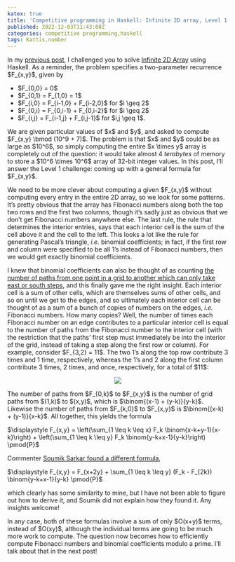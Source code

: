 ```yaml
---
katex: true
title: 'Competitive programming in Haskell: Infinite 2D array, Level 1'
published: 2022-12-03T11:43:08Z
categories: competitive programming,haskell
tags: Kattis,number
---
```


<p>In my <a href="https://byorgey.wordpress.com/2022/09/01/competitive-programming-in-haskell-infinite-2d-array/">previous post</a>, I challenged you to solve <a href="https://open.kattis.com/problems/infinite2darray">Infinite 2D Array</a> using Haskell. As a reminder, the problem specifies a two-parameter recurrence $F_{x,y}$, given by</p>
<ul>
<li>$F_{0,0} = 0$</li>
<li>$F_{0,1} = F_{1,0} = 1$</li>
<li>$F_{i,0} = F_{i-1,0} + F_{i-2,0}$ for $i \geq 2$</li>
<li>$F_{0,i} = F_{0,i-1} + F_{0,i-2}$ for $i \geq 2$</li>
<li>$F_{i,j} = F_{i-1,j} + F_{i,j-1}$ for $i,j \geq 1$.</li>
</ul>
<p>We are given particular values of $x$ and $y$, and asked to compute $F_{x,y} \bmod (10^9 + 7)$. The problem is that $x$ and $y$ could be as large as $10^6$, so simply computing the entire $x \times y$ array is completely out of the question: it would take almost 4 <em>terabytes</em> of memory to store a $10^6 \times 10^6$ array of 32-bit integer values. In this post, I’ll answer the Level 1 challenge: coming up with a general formula for $F_{x,y}$.</p>
<p>We need to be more clever about computing a given $F_{x,y}$ without computing every entry in the entire 2D array, so we look for some patterns. It’s pretty obvious that the array has Fibonacci numbers along both the top two rows and the first two columns, though it’s sadly just as obvious that we don’t get Fibonacci numbers anywhere else. The last rule, the rule that determines the interior entries, says that each interior cell is the sum of the cell above it and the cell to the left. This looks a lot like the rule for generating Pascal’s triangle, <em>i.e.</em> binomial coefficients; in fact, if the first row and column were specified to be all 1’s instead of Fibonacci numbers, then we would get exactly binomial coefficients.</p>
<p>I knew that binomial coefficients can also be thought of as counting <a href="http://discrete.openmathbooks.org/dmoi2/sec_counting-binom.html">the number of paths from one point in a grid to another which can only take east or south steps</a>, and this finally gave me the right insight. Each interior cell is a sum of other cells, which are themselves sums of other cells, and so on until we get to the edges, and so ultimately each interior cell can be thought of as a sum of a bunch of copies of numbers on the edges, <em>i.e.</em> Fibonacci numbers. How many copies? Well, the number of times each Fibonacci number on an edge contributes to a particular interior cell is equal to the number of paths from the Fibonacci number to the interior cell (with the restriction that the paths’ first step must immediately be into the interior of the grid, instead of taking a step along the first row or column). For example, consider $F_{3,2} = 11$. The two 1’s along the top row contribute 3 times and 1 time, respectively, whereas the 1’s and 2 along the first column contribute 3 times, 2 times, and once, respectively, for a total of $11$:</p>
<div style="text-align: center">
<p><img src="http://byorgey.files.wordpress.com/2022/12/331a85cd2f470b8c.png" /></p>
</div>
<p>The number of paths from $F_{0,k}$ to $F_{x,y}$ is the number of grid paths from $(1,k)$ to $(x,y)$, which is $\binom{(x-1) + (y-k)}{y-k}$. Likewise the number of paths from $F_{k,0}$ to $F_{x,y}$ is $\binom{(x-k) + (y-1)}{x-k}$. All together, this yields the formula</p>
<p>$\displaystyle F_{x,y} = \left(\sum_{1 \leq k \leq x} F_k \binom{x-k+y-1}{x-k}\right) + \left(\sum_{1 \leq k \leq y} F_k \binom{y-k+x-1}{y-k}\right) \pmod{P}$</p>
<p>Commenter <a href="https://byorgey.wordpress.com/2022/09/01/competitive-programming-in-haskell-infinite-2d-array/#comment-40784">Soumik Sarkar found a different formula</a>,</p>
<p>$\displaystyle F_{x,y} = F_{x+2y} + \sum_{1 \leq k \leq y} (F_k - F_{2k}) \binom{y-k+x-1}{y-k} \pmod{P}$</p>
<p>which clearly has some similarity to mine, but I have not been able to figure out how to derive it, and Soumik did not explain how they found it. Any insights welcome!</p>
<p>In any case, both of these formulas involve a sum of only $O(x+y)$ terms, instead of $O(xy)$, although the individual terms are going to be much more work to compute. The question now becomes how to efficiently compute Fibonacci numbers and binomial coefficients modulo a prime. I’ll talk about that in the next post!</p>

